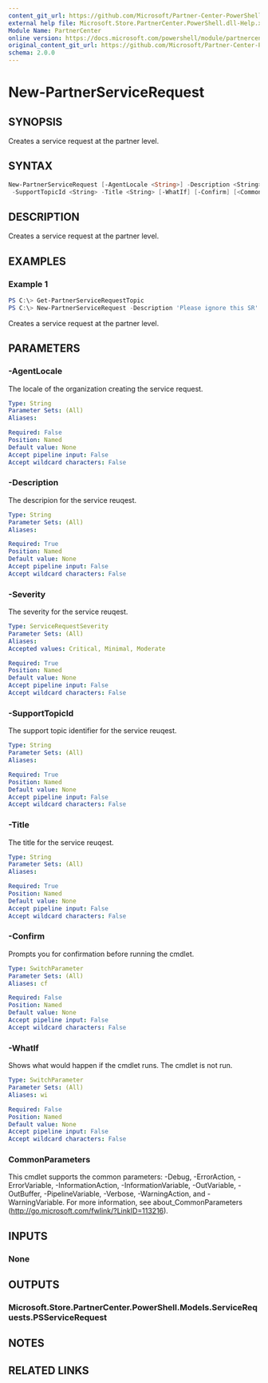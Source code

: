 ```yaml
---
content_git_url: https://github.com/Microsoft/Partner-Center-PowerShell/blob/master/docs/help/New-PartnerServiceRequest.md
external help file: Microsoft.Store.PartnerCenter.PowerShell.dll-Help.xml
Module Name: PartnerCenter
online version: https://docs.microsoft.com/powershell/module/partnercenter/New-PartnerServiceRequest
original_content_git_url: https://github.com/Microsoft/Partner-Center-PowerShell/blob/master/docs/help/New-PartnerServiceRequest.md
schema: 2.0.0
---
```


# New-PartnerServiceRequest

## SYNOPSIS
Creates a service request at the partner level.

## SYNTAX

```powershell
New-PartnerServiceRequest [-AgentLocale <String>] -Description <String> -Severity <ServiceRequestSeverity>
 -SupportTopicId <String> -Title <String> [-WhatIf] [-Confirm] [<CommonParameters>]
```

## DESCRIPTION
Creates a service request at the partner level.

## EXAMPLES

### Example 1
```powershell
PS C:\> Get-PartnerServiceRequestTopic
PS C:\> New-PartnerServiceRequest -Description 'Please ignore this SR' -Severity Critical -SupportTopicId '32569836' -Title 'Please ignore this SR'
```

Creates a service request at the partner level.

## PARAMETERS

### -AgentLocale
The locale of the organization creating the service request.

```yaml
Type: String
Parameter Sets: (All)
Aliases:

Required: False
Position: Named
Default value: None
Accept pipeline input: False
Accept wildcard characters: False
```

### -Description
The descripion for the service reuqest.

```yaml
Type: String
Parameter Sets: (All)
Aliases:

Required: True
Position: Named
Default value: None
Accept pipeline input: False
Accept wildcard characters: False
```

### -Severity
The severity for the service reuqest.

```yaml
Type: ServiceRequestSeverity
Parameter Sets: (All)
Aliases:
Accepted values: Critical, Minimal, Moderate

Required: True
Position: Named
Default value: None
Accept pipeline input: False
Accept wildcard characters: False
```

### -SupportTopicId
The support topic identifier for the service reuqest.

```yaml
Type: String
Parameter Sets: (All)
Aliases:

Required: True
Position: Named
Default value: None
Accept pipeline input: False
Accept wildcard characters: False
```

### -Title
The title for the service reuqest.

```yaml
Type: String
Parameter Sets: (All)
Aliases:

Required: True
Position: Named
Default value: None
Accept pipeline input: False
Accept wildcard characters: False
```

### -Confirm
Prompts you for confirmation before running the cmdlet.

```yaml
Type: SwitchParameter
Parameter Sets: (All)
Aliases: cf

Required: False
Position: Named
Default value: None
Accept pipeline input: False
Accept wildcard characters: False
```

### -WhatIf
Shows what would happen if the cmdlet runs.
The cmdlet is not run.

```yaml
Type: SwitchParameter
Parameter Sets: (All)
Aliases: wi

Required: False
Position: Named
Default value: None
Accept pipeline input: False
Accept wildcard characters: False
```

### CommonParameters
This cmdlet supports the common parameters: -Debug, -ErrorAction, -ErrorVariable, -InformationAction, -InformationVariable, -OutVariable, -OutBuffer, -PipelineVariable, -Verbose, -WarningAction, and -WarningVariable. For more information, see about_CommonParameters (http://go.microsoft.com/fwlink/?LinkID=113216).

## INPUTS

### None

## OUTPUTS

### Microsoft.Store.PartnerCenter.PowerShell.Models.ServiceRequests.PSServiceRequest

## NOTES

## RELATED LINKS
